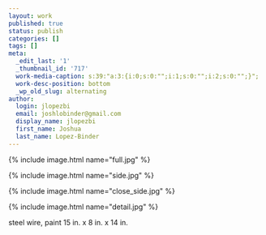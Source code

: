 ```yaml
---
layout: work
published: true
status: publish
categories: []
tags: []
meta:
  _edit_last: '1'
  _thumbnail_id: '717'
  work-media-caption: s:39:"a:3:{i:0;s:0:"";i:1;s:0:"";i:2;s:0:"";}";
  work-desc-position: bottom
  _wp_old_slug: alternating
author:
  login: jlopezbi
  email: joshlobinder@gmail.com
  display_name: jlopezbi
  first_name: Joshua
  last_name: Lopez-Binder
---
```

{% include image.html name="full.jpg" %} 

{% include image.html name="side.jpg" %} 

{% include image.html name="close_side.jpg" %} 

{% include image.html name="detail.jpg" %} 

steel wire, paint
15 in. x 8 in. x 14 in.
